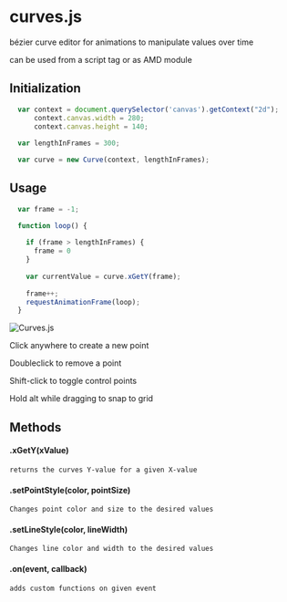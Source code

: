 # curves.js
bézier curve editor for animations to manipulate values over time

can be used from a script tag or as AMD module

Initialization
--------------
```js
  var context = document.querySelector('canvas').getContext("2d");
      context.canvas.width = 280;
      context.canvas.height = 140;
      
  var lengthInFrames = 300;

  var curve = new Curve(context, lengthInFrames);
```

Usage
-----
```js
  var frame = -1;

  function loop() {
  
    if (frame > lengthInFrames) {
      frame = 0
    }
    
    var currentValue = curve.xGetY(frame);
    
    frame++;
    requestAnimationFrame(loop);
  }
```

![Curves.js](http://www.tuxpaint.org/gallery/antonis/Some_Music.png)

Click anywhere to create a new point

Doubleclick to remove a point

Shift-click to toggle control points

Hold alt while dragging to snap to grid

Methods
-------

#### .xGetY(xValue)

    returns the curves Y-value for a given X-value

#### .setPointStyle(color, pointSize)
    
    Changes point color and size to the desired values
    
#### .setLineStyle(color, lineWidth)

    Changes line color and width to the desired values
    
#### .on(event, callback)

    adds custom functions on given event

  
